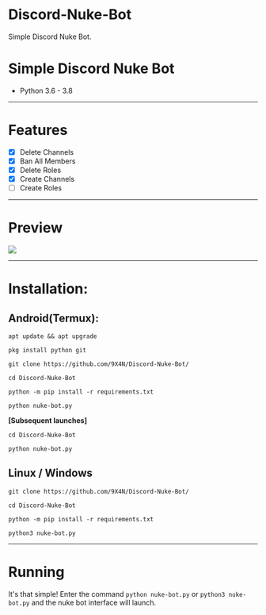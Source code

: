 # Discord-Nuke-Bot
Simple Discord Nuke Bot.


# Simple Discord Nuke Bot
* Python 3.6 - 3.8
***
# Features
 - [x] Delete Channels
 - [x] Ban All Members
 - [x] Delete Roles
 - [x] Create Channels
 - [ ] Create Roles

***
# Preview
![](https://cdn.discordapp.com/attachments/949663862611914782/957339415154405496/unknown.png)

***
# Installation:
## Android(Termux):
```console
apt update && apt upgrade

pkg install python git

git clone https://github.com/9X4N/Discord-Nuke-Bot/

cd Discord-Nuke-Bot

python -m pip install -r requirements.txt

python nuke-bot.py
```
**[Subsequent launches]**
```console
cd Discord-Nuke-Bot

python nuke-bot.py
```
## Linux / Windows
```console
git clone https://github.com/9X4N/Discord-Nuke-Bot/

cd Discord-Nuke-Bot

python -m pip install -r requirements.txt

python3 nuke-bot.py
```

***
# Running
It's that simple! Enter the command `python nuke-bot.py` or `python3 nuke-bot.py` and the nuke bot interface will launch.
